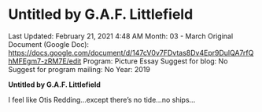 # Untitled by G.A.F. Littlefield

Last Updated: February 21, 2021 4:48 AM
Month: 03 - March
Original Document (Google Doc): https://docs.google.com/document/d/147cV0v7FDvtas8Dv4Epr9DulQA7rfQhMFEgm7-zRM7E/edit
Program: Picture Essay
Suggest for blog: No
Suggest for program mailing: No
Year: 2019

**Untitled by G.A.F. Littlefield**

I feel like Otis Redding...except there’s no tide...no ships...